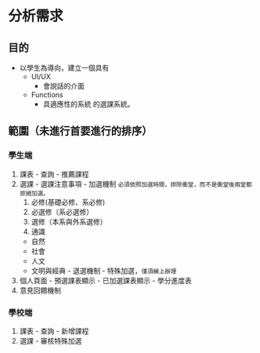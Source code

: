 # 分析需求

## 目的

+ 以學生為導向，建立一個具有
  - UI/UX
    * 會說話的介面
  - Functions
    * 具適應性的系統
  的選課系統。

## 範圍（未進行首要進行的排序）

###  學生端
  1. 課表
    - 查詢
    - 推薦課程
  2. 選課
    - 選課注意事項
    - 加選機制
      `必須依照加選時間，排除衝堂，而不是衝堂後兩堂都拒絕加選。`
      1. 必修(基礎必修、系必修)
      2. 必選修（系必選修）
      3. 選修（本系與外系選修）
      4. 通識
        * 自然
        * 社會
        * 人文
        * 文明與經典
    - 退選機制
    - 特殊加選，`僅須線上辦理`
  3. 個人頁面
    - 預選課表顯示
    - 已加選課表顯示
    - 學分進度表
  4. 意見回饋機制

### 學校端
  1. 課表
    - 查詢
    - 新增課程
  2. 選課
    - 審核特殊加選 
